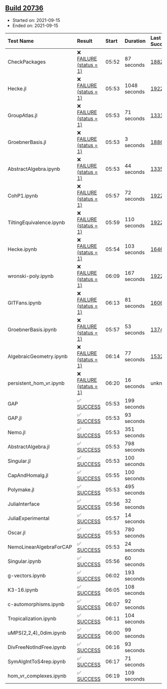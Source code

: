 ## [Build 20736](https://oscarci.mathematik.uni-kl.de/job/oscar/20736/)

* Started on: 2021-09-15
* Ended on: 2021-09-15

| Test Name    | Result | Start | Duration | Last Success | First Failure |
|:-------------|:-------|:------|:---------|:-------------|:--------------|
| CheckPackages | ❌ [FAILURE (status = 1)](https://oscarci.mathematik.uni-kl.de/job/oscar/20736/artifact/logs/build-20736/CheckPackages.log) | 05:52 | 87 seconds | [18822](https://oscarci.mathematik.uni-kl.de/job/oscar/18822/) | [18823](https://oscarci.mathematik.uni-kl.de/job/oscar/18823/) |
| Hecke.jl | ❌ [FAILURE (status = 1)](https://oscarci.mathematik.uni-kl.de/job/oscar/20736/artifact/logs/build-20736/Hecke.jl.log) | 05:53 | 1048 seconds | [19222](https://oscarci.mathematik.uni-kl.de/job/oscar/19222/) | [20152](https://oscarci.mathematik.uni-kl.de/job/oscar/20152/) |
| GroupAtlas.jl | ❌ [FAILURE (status = 1)](https://oscarci.mathematik.uni-kl.de/job/oscar/20736/artifact/logs/build-20736/GroupAtlas.jl.log) | 05:53 | 71 seconds | [13311](https://oscarci.mathematik.uni-kl.de/job/oscar/13311/) | [13312](https://oscarci.mathematik.uni-kl.de/job/oscar/13312/) |
| GroebnerBasis.jl | ❌ [FAILURE (status = 1)](https://oscarci.mathematik.uni-kl.de/job/oscar/20736/artifact/logs/build-20736/GroebnerBasis.jl.log) | 05:53 | 3 seconds | [18864](https://oscarci.mathematik.uni-kl.de/job/oscar/18864/) | [18865](https://oscarci.mathematik.uni-kl.de/job/oscar/18865/) |
| AbstractAlgebra.ipynb | ❌ [FAILURE (status = 1)](https://oscarci.mathematik.uni-kl.de/job/oscar/20736/artifact/logs/build-20736/AbstractAlgebra.ipynb.log) | 05:53 | 44 seconds | [13355](https://oscarci.mathematik.uni-kl.de/job/oscar/13355/) | [13356](https://oscarci.mathematik.uni-kl.de/job/oscar/13356/) |
| CohP1.ipynb | ❌ [FAILURE (status = 1)](https://oscarci.mathematik.uni-kl.de/job/oscar/20736/artifact/logs/build-20736/CohP1.ipynb.log) | 05:57 | 72 seconds | [19222](https://oscarci.mathematik.uni-kl.de/job/oscar/19222/) | [20152](https://oscarci.mathematik.uni-kl.de/job/oscar/20152/) |
| TiltingEquivalence.ipynb | ❌ [FAILURE (status = 1)](https://oscarci.mathematik.uni-kl.de/job/oscar/20736/artifact/logs/build-20736/TiltingEquivalence.ipynb.log) | 05:59 | 110 seconds | [19222](https://oscarci.mathematik.uni-kl.de/job/oscar/19222/) | [20152](https://oscarci.mathematik.uni-kl.de/job/oscar/20152/) |
| Hecke.ipynb | ❌ [FAILURE (status = 1)](https://oscarci.mathematik.uni-kl.de/job/oscar/20736/artifact/logs/build-20736/Hecke.ipynb.log) | 05:54 | 103 seconds | [16463](https://oscarci.mathematik.uni-kl.de/job/oscar/16463/) | [16464](https://oscarci.mathematik.uni-kl.de/job/oscar/16464/) |
| wronski-poly.ipynb | ❌ [FAILURE (status = 1)](https://oscarci.mathematik.uni-kl.de/job/oscar/20736/artifact/logs/build-20736/wronski-poly.ipynb.log) | 06:09 | 167 seconds | [19222](https://oscarci.mathematik.uni-kl.de/job/oscar/19222/) | [20152](https://oscarci.mathematik.uni-kl.de/job/oscar/20152/) |
| GITFans.ipynb | ❌ [FAILURE (status = 1)](https://oscarci.mathematik.uni-kl.de/job/oscar/20736/artifact/logs/build-20736/GITFans.ipynb.log) | 06:13 | 81 seconds | [16068](https://oscarci.mathematik.uni-kl.de/job/oscar/16068/) | [16069](https://oscarci.mathematik.uni-kl.de/job/oscar/16069/) |
| GroebnerBasis.ipynb | ❌ [FAILURE (status = 1)](https://oscarci.mathematik.uni-kl.de/job/oscar/20736/artifact/logs/build-20736/GroebnerBasis.ipynb.log) | 05:57 | 53 seconds | [13748](https://oscarci.mathematik.uni-kl.de/job/oscar/13748/) | [13749](https://oscarci.mathematik.uni-kl.de/job/oscar/13749/) |
| AlgebraicGeometry.ipynb | ❌ [FAILURE (status = 1)](https://oscarci.mathematik.uni-kl.de/job/oscar/20736/artifact/logs/build-20736/AlgebraicGeometry.ipynb.log) | 06:14 | 77 seconds | [15322](https://oscarci.mathematik.uni-kl.de/job/oscar/15322/) | [15323](https://oscarci.mathematik.uni-kl.de/job/oscar/15323/) |
| persistent_hom_vr.ipynb | ❌ [FAILURE (status = 1)](https://oscarci.mathematik.uni-kl.de/job/oscar/20736/artifact/logs/build-20736/persistent_hom_vr.ipynb.log) | 06:20 | 16 seconds | unknown | unknown |
| GAP | ✅ [SUCCESS](https://oscarci.mathematik.uni-kl.de/job/oscar/20736/artifact/logs/build-20736/GAP.log) | 05:53 | 199 seconds |  |  |
| GAP.jl | ✅ [SUCCESS](https://oscarci.mathematik.uni-kl.de/job/oscar/20736/artifact/logs/build-20736/GAP.jl.log) | 05:53 | 93 seconds |  |  |
| Nemo.jl | ✅ [SUCCESS](https://oscarci.mathematik.uni-kl.de/job/oscar/20736/artifact/logs/build-20736/Nemo.jl.log) | 05:53 | 351 seconds |  |  |
| AbstractAlgebra.jl | ✅ [SUCCESS](https://oscarci.mathematik.uni-kl.de/job/oscar/20736/artifact/logs/build-20736/AbstractAlgebra.jl.log) | 05:53 | 798 seconds |  |  |
| Singular.jl | ✅ [SUCCESS](https://oscarci.mathematik.uni-kl.de/job/oscar/20736/artifact/logs/build-20736/Singular.jl.log) | 05:53 | 100 seconds |  |  |
| CapAndHomalg.jl | ✅ [SUCCESS](https://oscarci.mathematik.uni-kl.de/job/oscar/20736/artifact/logs/build-20736/CapAndHomalg.jl.log) | 05:55 | 100 seconds |  |  |
| Polymake.jl | ✅ [SUCCESS](https://oscarci.mathematik.uni-kl.de/job/oscar/20736/artifact/logs/build-20736/Polymake.jl.log) | 05:53 | 495 seconds |  |  |
| JuliaInterface | ✅ [SUCCESS](https://oscarci.mathematik.uni-kl.de/job/oscar/20736/artifact/logs/build-20736/JuliaInterface.log) | 05:56 | 32 seconds |  |  |
| JuliaExperimental | ✅ [SUCCESS](https://oscarci.mathematik.uni-kl.de/job/oscar/20736/artifact/logs/build-20736/JuliaExperimental.log) | 05:57 | 14 seconds |  |  |
| Oscar.jl | ✅ [SUCCESS](https://oscarci.mathematik.uni-kl.de/job/oscar/20736/artifact/logs/build-20736/Oscar.jl.log) | 05:53 | 780 seconds |  |  |
| NemoLinearAlgebraForCAP | ✅ [SUCCESS](https://oscarci.mathematik.uni-kl.de/job/oscar/20736/artifact/logs/build-20736/NemoLinearAlgebraForCAP.log) | 05:53 | 24 seconds |  |  |
| Singular.ipynb | ✅ [SUCCESS](https://oscarci.mathematik.uni-kl.de/job/oscar/20736/artifact/logs/build-20736/Singular.ipynb.log) | 05:56 | 60 seconds |  |  |
| g-vectors.ipynb | ✅ [SUCCESS](https://oscarci.mathematik.uni-kl.de/job/oscar/20736/artifact/logs/build-20736/g-vectors.ipynb.log) | 06:02 | 193 seconds |  |  |
| K3-16.ipynb | ✅ [SUCCESS](https://oscarci.mathematik.uni-kl.de/job/oscar/20736/artifact/logs/build-20736/K3-16.ipynb.log) | 06:05 | 108 seconds |  |  |
| c-automorphisms.ipynb | ✅ [SUCCESS](https://oscarci.mathematik.uni-kl.de/job/oscar/20736/artifact/logs/build-20736/c-automorphisms.ipynb.log) | 06:07 | 92 seconds |  |  |
| Tropicalization.ipynb | ✅ [SUCCESS](https://oscarci.mathematik.uni-kl.de/job/oscar/20736/artifact/logs/build-20736/Tropicalization.ipynb.log) | 06:11 | 104 seconds |  |  |
| uMPS(2,2,4)_0dim.ipynb | ✅ [SUCCESS](https://oscarci.mathematik.uni-kl.de/job/oscar/20736/artifact/logs/build-20736/uMPS-2-2-4-_0dim.ipynb.log) | 06:00 | 99 seconds |  |  |
| DivFreeNotIndFree.ipynb | ✅ [SUCCESS](https://oscarci.mathematik.uni-kl.de/job/oscar/20736/artifact/logs/build-20736/DivFreeNotIndFree.ipynb.log) | 06:16 | 93 seconds |  |  |
| SymAlgIntToS4rep.ipynb | ✅ [SUCCESS](https://oscarci.mathematik.uni-kl.de/job/oscar/20736/artifact/logs/build-20736/SymAlgIntToS4rep.ipynb.log) | 06:17 | 71 seconds |  |  |
| hom_vr_complexes.ipynb | ✅ [SUCCESS](https://oscarci.mathematik.uni-kl.de/job/oscar/20736/artifact/logs/build-20736/hom_vr_complexes.ipynb.log) | 06:19 | 109 seconds |  |  |
